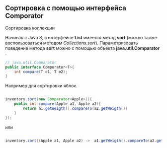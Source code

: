## Сортировка с помощью интерфейса Comporator

Сортировка коллекции

Начиная с Java 8,  в интерфейсе __List__ имеется метод __sort__ (можно также воспользоваться методом _Collections.sort_).
Параметризовать поведение метода __sort__ можно с помощью объекта __java.util.Comparator__ .

```java
// java.util.Comparator
public interface Comporator<T>{
    int compare(T o1, T o2);
}
```

Например для сортировки яблок.

```java

inventory.sort(new Comparator<Apple>(){
    public int compare(Apple a1, Apple a2){
        return a1.getWeigth().compareTo(a2.getWeigth())
    }
});

```

или

```java

inventory.sort((Apple a1, Apple a2) ->  a1.getWeigth().compareTo(a2.getWeigth()));
```
